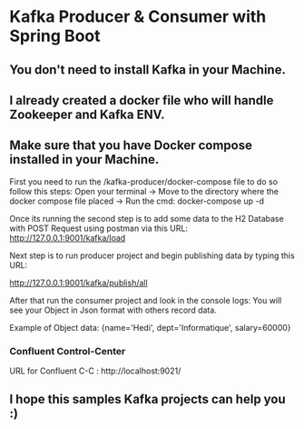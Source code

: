 # Kafka Producer & Consumer with Spring Boot
## You don't need to install Kafka in your Machine. 
## I already created a docker file who will handle Zookeeper and Kafka ENV.
## Make sure that you have Docker compose installed in your Machine.

First you need to run the /kafka-producer/docker-compose file to do so follow this steps: Open your terminal -> Move to the directory where the docker compose file placed -> Run the cmd: docker-compose up -d

Once its running the second step is to add some data to the H2 Database with POST Request using postman via this URL: http://127.0.0.1:9001/kafka/load

Next step is to run producer project and begin publishing data by typing this URL:

http://127.0.0.1:9001/kafka/publish/all

After that run the consumer project and look in the console logs:
You will see your Object in Json format with others record data.

Example of Object data: {name='Hedi', dept='Informatique', salary=60000}

### Confluent Control-Center
URL for Confluent C-C : http://localhost:9021/

## I hope this samples Kafka projects can help you :)
